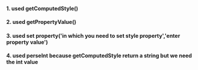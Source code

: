 
#### 1. used getComputedStyle()
#### 2. used getPropertyValue()
#### 3. used set property('in which you need to set style property','enter property value')
#### 4. used perseInt because getComputedStyle return a string but we need the int value
